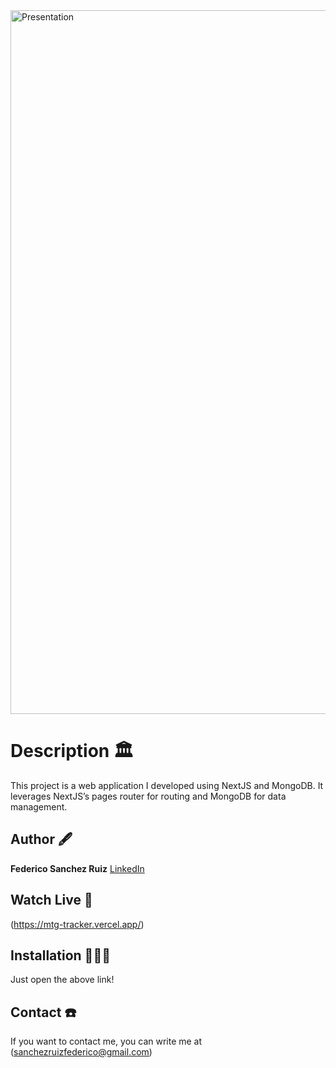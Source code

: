 <img width="1126" alt="Presentation" src="https://github.com/user-attachments/assets/ec4d8b22-8339-438b-a333-ea2873449647">

# Description 🏛️


This project is a web application I developed using NextJS and MongoDB. It leverages NextJS’s pages router for routing and MongoDB for data management.

## Author 🖋️

**Federico Sanchez Ruiz**
[LinkedIn](https://www.linkedin.com/in/fedeSanchezRuiz/)

## Watch Live 👀

(https://mtg-tracker.vercel.app/)

## Installation 💆🏻‍♂️

Just open the above link!

## Contact ☎️

If you want to contact me, you can write me at (sanchezruizfederico@gmail.com)
